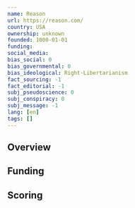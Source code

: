 ```yaml
---
name: Reason
url: https://reason.com/
country: USA
ownership: unknown
founded: 1000-01-01
funding:
social_media:
bias_social: 0
bias_governmental: 0
bias_ideological: Right-Libertarianism
fact_sourcing: -1
fact_editorial: -1
subj_pseudoscience: 0
subj_conspiracy: 0
subj_message: -1
lang: [en]
tags: []
---
```


## Overview

## Funding

## Scoring
